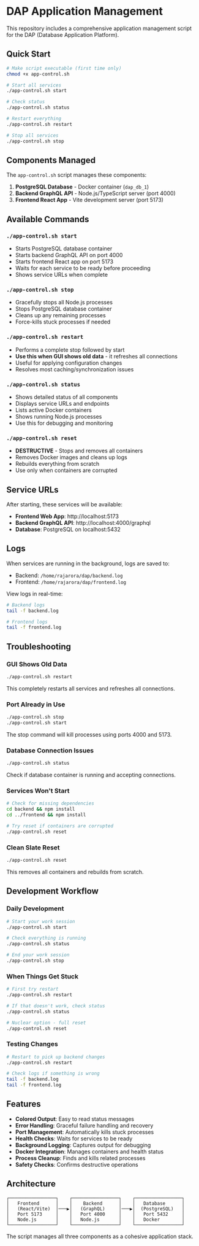 # DAP Application Management

This repository includes a comprehensive application management script for the DAP (Database Application Platform).

## Quick Start

```bash
# Make script executable (first time only)
chmod +x app-control.sh

# Start all services
./app-control.sh start

# Check status
./app-control.sh status

# Restart everything
./app-control.sh restart

# Stop all services
./app-control.sh stop
```

## Components Managed

The `app-control.sh` script manages these components:

1. **PostgreSQL Database** - Docker container (`dap_db_1`)
2. **Backend GraphQL API** - Node.js/TypeScript server (port 4000)
3. **Frontend React App** - Vite development server (port 5173)

## Available Commands

### `./app-control.sh start`
- Starts PostgreSQL database container
- Starts backend GraphQL API on port 4000
- Starts frontend React app on port 5173
- Waits for each service to be ready before proceeding
- Shows service URLs when complete

### `./app-control.sh stop`
- Gracefully stops all Node.js processes
- Stops PostgreSQL database container
- Cleans up any remaining processes
- Force-kills stuck processes if needed

### `./app-control.sh restart`
- Performs a complete stop followed by start
- **Use this when GUI shows old data** - it refreshes all connections
- Useful for applying configuration changes
- Resolves most caching/synchronization issues

### `./app-control.sh status`
- Shows detailed status of all components
- Displays service URLs and endpoints
- Lists active Docker containers
- Shows running Node.js processes
- Use this for debugging and monitoring

### `./app-control.sh reset`
- **DESTRUCTIVE** - Stops and removes all containers
- Removes Docker images and cleans up logs
- Rebuilds everything from scratch
- Use only when containers are corrupted

## Service URLs

After starting, these services will be available:

- **Frontend Web App**: http://localhost:5173
- **Backend GraphQL API**: http://localhost:4000/graphql
- **Database**: PostgreSQL on localhost:5432

## Logs

When services are running in the background, logs are saved to:
- Backend: `/home/rajarora/dap/backend.log`
- Frontend: `/home/rajarora/dap/frontend.log`

View logs in real-time:
```bash
# Backend logs
tail -f backend.log

# Frontend logs  
tail -f frontend.log
```

## Troubleshooting

### GUI Shows Old Data
```bash
./app-control.sh restart
```
This completely restarts all services and refreshes all connections.

### Port Already in Use
```bash
./app-control.sh stop
./app-control.sh start
```
The stop command will kill processes using ports 4000 and 5173.

### Database Connection Issues
```bash
./app-control.sh status
```
Check if database container is running and accepting connections.

### Services Won't Start
```bash
# Check for missing dependencies
cd backend && npm install
cd ../frontend && npm install

# Try reset if containers are corrupted
./app-control.sh reset
```

### Clean Slate Reset
```bash
./app-control.sh reset
```
This removes all containers and rebuilds from scratch.

## Development Workflow

### Daily Development
```bash
# Start your work session
./app-control.sh start

# Check everything is running
./app-control.sh status

# End your work session
./app-control.sh stop
```

### When Things Get Stuck
```bash
# First try restart
./app-control.sh restart

# If that doesn't work, check status
./app-control.sh status

# Nuclear option - full reset
./app-control.sh reset
```

### Testing Changes
```bash
# Restart to pick up backend changes
./app-control.sh restart

# Check logs if something is wrong
tail -f backend.log
tail -f frontend.log
```

## Features

- **Colored Output**: Easy to read status messages
- **Error Handling**: Graceful failure handling and recovery
- **Port Management**: Automatically kills stuck processes
- **Health Checks**: Waits for services to be ready
- **Background Logging**: Captures output for debugging
- **Docker Integration**: Manages containers and health status
- **Process Cleanup**: Finds and kills related processes
- **Safety Checks**: Confirms destructive operations

## Architecture

```
┌─────────────────┐    ┌─────────────────┐    ┌─────────────────┐
│   Frontend      │    │    Backend      │    │   Database      │
│   (React/Vite)  │───▶│   (GraphQL)     │───▶│  (PostgreSQL)   │
│   Port 5173     │    │   Port 4000     │    │   Port 5432     │
│   Node.js       │    │   Node.js       │    │   Docker        │
└─────────────────┘    └─────────────────┘    └─────────────────┘
```

The script manages all three components as a cohesive application stack.